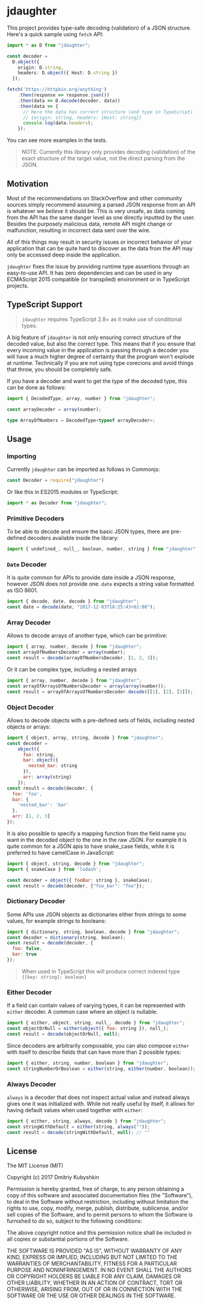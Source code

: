 # jdaughter

This project provides type-safe decoding (validation) of a JSON structure. Here's a quick sample using `fetch` API:

```typescript
import * as D from "jdaughter";

const decoder =
  D.object({
    origin: D.string,
    headers: D.object({ Host: D.string })
  });

fetch('https://httpbin.org/anything')
    .then(response => response.json())
    .then(data => D.decode(decoder, data))
    .then(data => {
      // Here the data has correct structure (and type in TypeScript)
      // {origin: string, headers: {Host: string}}
      console.log(data.headers);
    });
```

You can see more examples in the tests.

> NOTE: Currently this library only provides decoding (validation) of the exact structure of the target value, not the direct parsing from the JSON.

## Motivation

Most of the recommendations on StackOverflow and other community sources simply recommend assuming a parsed JSON response from an API is whatever we *believe* it should be. This is very unsafe, as data coming from the API has the same danger level as one directly inputted by the user. Besides the purposely malicious data, remote API might change or malfunction, resulting in incorrect data sent over the wire.

All of this things may result in security issues or incorrect behavior of your application that can be quite hard to discover as the data from the API may only be accessed deep inside the application.

`jdaughter` fixes the issue by providing runtime type assertions through an easy-to-use API. It has zero dependencies and can be used in any ECMAScript 2015 compatible (or transpiled) environment or in TypeScript projects. 

## TypeScript Support

> `jdaughter` requires TypeScript 2.8+ as it make use of conditional types.

A big feature of `jdaughter` is not only ensuring correct structure of the decoded value, but also the correct type. This means that if you ensure that every incoming value in the application is passing through a decoder you will have a much higher degree of certainty that the program won't explode at runtime. Technically if you are not using type corecions and avoid things that throw, you should be completely safe.

If you have a decoder and want to get the type of the decoded type, this can be done as follows:

```typescript
import { DecodedType, array, number } from "jdaughter";

const arrayDecoder = array(number);

type ArrayOfNumbers = DecodedType<typeof arrayDecoder>;
```

## Usage

### Importing

Currently `jdaughter` can be imported as follows in Commonjs:

```js
const Decoder = require("jdaughter")
```

Or like this in ES2015 modules or TypeScript:

```js
import * as Decoder from "jdaughter";
```

### Primitive Decoders

To be able to decode and ensure the basic JSON types, there are pre-defined decoders available inside the library:

```js
import { undefined_, null_, boolean, number, string } from "jdaughter";
```

### `Date` Decoder

It is quite common for APIs to provide date inside a JSON response, however JSON does not provide one. `date` expects a string value formatted as ISO 8601.

```js
import { decode, date, decode } from "jdaughter";
const date = decode(date, "2017-12-03T18:25:43+02:00");
```

### Array Decoder

Allows to decode arrays of another type, which can be primitive:

```js
import { array, number, decode } from "jdaughter";
const arrayOfNumbersDecoder = array(number);
const result = decode(arrayOfNumbersDecoder, [1, 2, 3]);
```

Or it can be complex type, including a nested arrays

```js
import { array, number, decode } from "jdaughter";
const arrayOfArraysOfNumbersDecoder = array(array(number));
const result = arrayOfArraysOfNumbersDecoder.decode([[1], [2], [3]]);
```

### Object Decoder

Allows to decode objects with a pre-defined sets of fields, including nested objects or arrays:

```js
import { object, array, string, decode } from "jdaughter";
const decoder =
    object({
      foo: string,
      bar: object({
        nested_bar: string
      }),
      arr: array(string)
    });
const result = decode(decoder, {
  foo: 'foo',
  bar: {
    'nested_bar': 'bar'
  },
  arr: [1, 2, 3]
});
```

It is also possible to specify a mapping function from the field name you want in the decoded object to the one in the raw JSON. For example it is quite common for a JSON apis to have snake_case fields, while it is preferred to have camelCase in JavaScript:

```js
import { object, string, decode } from "jdaughter";
import { snakeCase } from 'lodash';

const decoder = object({ fooBar: string }, snakeCase);
const result = decode(decoder, {"foo_bar": "foo"});
```

### Dictionary Decoder

Some APIs use JSON objects as dictionaries either from strings to some values, for example strings to booleans:

```js
import { dictionary, string, boolean, decode } from "jdaughter";
const decoder = dictionary(string, boolean);
const result = decode(decoder, {
  foo: false,
  bar: true
});
```

> When used in TypeScript this will produce correct indexed type `{[key: string]: boolean}`

### Either Decoder

If a field can contain values of varying types, it can be represented with `either` decoder. A common case where an object is nullable:

```js
import { either, object, string, null_, decode } from "jdaughter";
const objectOrNull = either(object({ foo: string }), null_);
const result = decode(objectOrNull, null);
```

Since decoders are arbitrarily composable, you can also compose `either` with itself to describe fields that can have more than 2 possible types:

```js
import { either, string, number, boolean } from "jdaughter";
const stringNumberOrBoolean = either(string, either(number, boolean));
```


### Always Decoder

`always` is a decoder that does not inspect actual value and instead always gives one it was initialized with. While not really useful by itself, it allows for having default values when used together with `either`:

```js
import { either, string, always, decode } from "jdaughter";
const stringWithDefault = either(string, always(""));
const result = decode(stringWithDefault, null); // ""
```

## License

The MIT License (MIT)

Copyright (c) 2017 Dmitriy Kubyshkin

Permission is hereby granted, free of charge, to any person obtaining a copy of this software and associated documentation files (the "Software"), to deal in the Software without restriction, including without limitation the rights to use, copy, modify, merge, publish, distribute, sublicense, and/or sell copies of the Software, and to permit persons to whom the Software is furnished to do so, subject to the following conditions:

The above copyright notice and this permission notice shall be included in all copies or substantial portions of the Software.

THE SOFTWARE IS PROVIDED "AS IS", WITHOUT WARRANTY OF ANY KIND, EXPRESS OR IMPLIED, INCLUDING BUT NOT LIMITED TO THE WARRANTIES OF MERCHANTABILITY, FITNESS FOR A PARTICULAR PURPOSE AND NONINFRINGEMENT. IN NO EVENT SHALL THE AUTHORS OR COPYRIGHT HOLDERS BE LIABLE FOR ANY CLAIM, DAMAGES OR OTHER LIABILITY, WHETHER IN AN ACTION OF CONTRACT, TORT OR OTHERWISE, ARISING FROM, OUT OF OR IN CONNECTION WITH THE SOFTWARE OR THE USE OR OTHER DEALINGS IN THE SOFTWARE.

